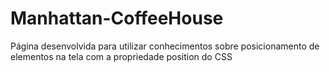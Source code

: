 # Manhattan-CoffeeHouse
Página desenvolvida para utilizar conhecimentos sobre posicionamento de elementos na tela com a propriedade position do CSS
